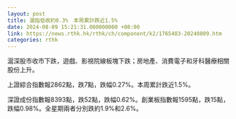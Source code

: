 ```yaml
---
layout: post
title: 滬指低收約0.3%　本周累計跌近1.5%
date: 2024-08-09 15:21:31.000000000 +08:00
link: https://news.rthk.hk/rthk/ch/component/k2/1765483-20240809.htm
categories: rthk
---
```


滬深股市收市下跌，遊戲、影視院線板塊下跌；房地產、消費電子和牙科醫療相關股份上升。

上證綜合指數報2862點，跌7點，跌幅0.27%。本周累計跌近1.5%。

深證成份指數報8393點，跌52點，跌幅0.62%。創業板指數報1595點，跌15點，跌幅0.98%。全星期兩者分別跌約1.9%和2.6%。
